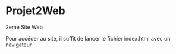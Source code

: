 # Projet2Web
2eme Site Web

Pour accéder au site, il suffit de lancer le fichier index.html avec un navigateur
